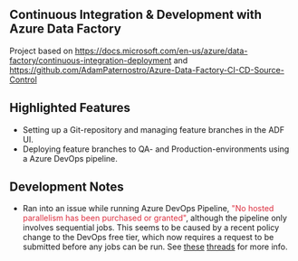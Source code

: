 ## Continuous Integration & Development with Azure Data Factory

Project based on https://docs.microsoft.com/en-us/azure/data-factory/continuous-integration-deployment and https://github.com/AdamPaternostro/Azure-Data-Factory-CI-CD-Source-Control

## Highlighted Features
- Setting up a Git-repository and managing feature branches in the ADF UI. 
- Deploying feature branches to QA- and Production-environments using a Azure DevOps pipeline.

## Development Notes

- Ran into an issue while running Azure DevOps Pipeline, <span style="color:#DC2F3F">"No hosted parallelism has been purchased or granted"</span>, although the pipeline only involves sequential jobs. This seems to be caused by a recent policy change to the DevOps free tier, which now requires a request to be submitted before any jobs can be run. See [these](https://stackoverflow.com/questions/68405027/how-to-resolve-no-hosted-parallelism-has-been-purchased-or-granted-in-free-tie) [threads](https://docs.microsoft.com/en-us/answers/questions/477716/how-to-resolve-34no-hosted-parallelism-has-been-pu.html) for more info. 


